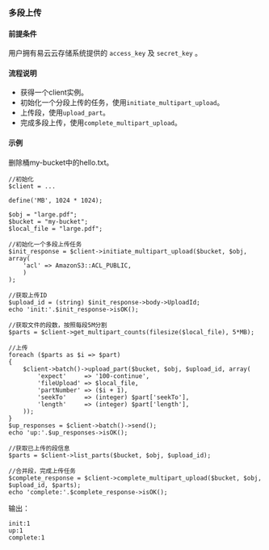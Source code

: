 ### 多段上传
#### 前提条件
用户拥有易云云存储系统提供的 `access_key` 及 `secret_key` 。

#### 流程说明

* 获得一个client实例。
* 初始化一个分段上传的任务，使用`initiate_multipart_upload`。
* 上传段，使用`upload_part`。
* 完成多段上传，使用`complete_multipart_upload`。

#### 示例

删除桶my-bucket中的hello.txt。

```
//初始化
$client = ...
    
define('MB', 1024 * 1024);

$obj = "large.pdf";
$bucket = "my-bucket";
$local_file = "large.pdf";

//初始化一个多段上传任务
$init_response = $client->initiate_multipart_upload($bucket, $obj, array(
    'acl' => AmazonS3::ACL_PUBLIC,
    )
);
 
//获取上传ID
$upload_id = (string) $init_response->body->UploadId;
echo 'init:'.$init_response->isOK();

//获取文件的段数，按照每段5M分割
$parts = $client->get_multipart_counts(filesize($local_file), 5*MB);

//上传
foreach ($parts as $i => $part)
{
    $client->batch()->upload_part($bucket, $obj, $upload_id, array(
        'expect'     => '100-continue',
        'fileUpload' => $local_file,
        'partNumber' => ($i + 1),
        'seekTo'     => (integer) $part['seekTo'],
        'length'     => (integer) $part['length'],
    ));
}
$up_responses = $client->batch()->send();
echo 'up:'.$up_responses->isOK();

//获取已上传的段信息
$parts = $client->list_parts($bucket, $obj, $upload_id);

//合并段，完成上传任务
$complete_response = $client->complete_multipart_upload($bucket, $obj, $upload_id, $parts);
echo 'complete:'.$complete_response->isOK();
```
输出：

```
init:1
up:1
complete:1
```
